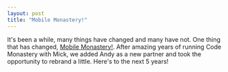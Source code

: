 ```yaml
---
layout: post
title: "Mobile Monastery!"
---
```

It's been a while, many things have changed and many have not. One thing that has changed, [Mobile Monastery!](https://www.mobilemonastery.com). After amazing years of running Code Monastery with Mick, we added Andy as a new partner and took the opportunity to rebrand a little. Here's to the next 5 years!
